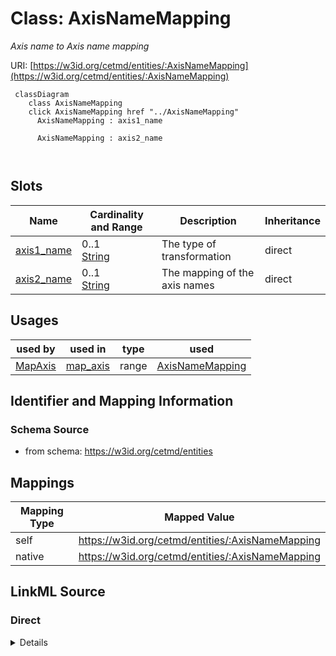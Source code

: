 

# Class: AxisNameMapping


_Axis name to Axis name mapping_





URI: [https://w3id.org/cetmd/entities/:AxisNameMapping](https://w3id.org/cetmd/entities/:AxisNameMapping)






```mermaid
 classDiagram
    class AxisNameMapping
    click AxisNameMapping href "../AxisNameMapping"
      AxisNameMapping : axis1_name
        
      AxisNameMapping : axis2_name
        
      
```




<!-- no inheritance hierarchy -->


## Slots

| Name | Cardinality and Range | Description | Inheritance |
| ---  | --- | --- | --- |
| [axis1_name](axis1_name.md) | 0..1 <br/> [String](String.md) | The type of transformation | direct |
| [axis2_name](axis2_name.md) | 0..1 <br/> [String](String.md) | The mapping of the axis names | direct |





## Usages

| used by | used in | type | used |
| ---  | --- | --- | --- |
| [MapAxis](MapAxis.md) | [map_axis](map_axis.md) | range | [AxisNameMapping](AxisNameMapping.md) |






## Identifier and Mapping Information







### Schema Source


* from schema: https://w3id.org/cetmd/entities




## Mappings

| Mapping Type | Mapped Value |
| ---  | ---  |
| self | https://w3id.org/cetmd/entities/:AxisNameMapping |
| native | https://w3id.org/cetmd/entities/:AxisNameMapping |







## LinkML Source

<!-- TODO: investigate https://stackoverflow.com/questions/37606292/how-to-create-tabbed-code-blocks-in-mkdocs-or-sphinx -->

### Direct

<details>
```yaml
name: AxisNameMapping
description: Axis name to Axis name mapping
from_schema: https://w3id.org/cetmd/entities
attributes:
  axis1_name:
    name: axis1_name
    description: The type of transformation
    from_schema: https://w3id.org/cetmd/coord_transforms
    rank: 1000
    domain_of:
    - AxisNameMapping
    range: string
  axis2_name:
    name: axis2_name
    description: The mapping of the axis names
    from_schema: https://w3id.org/cetmd/coord_transforms
    rank: 1000
    domain_of:
    - AxisNameMapping
    range: string

```
</details>

### Induced

<details>
```yaml
name: AxisNameMapping
description: Axis name to Axis name mapping
from_schema: https://w3id.org/cetmd/entities
attributes:
  axis1_name:
    name: axis1_name
    description: The type of transformation
    from_schema: https://w3id.org/cetmd/coord_transforms
    rank: 1000
    alias: axis1_name
    owner: AxisNameMapping
    domain_of:
    - AxisNameMapping
    range: string
  axis2_name:
    name: axis2_name
    description: The mapping of the axis names
    from_schema: https://w3id.org/cetmd/coord_transforms
    rank: 1000
    alias: axis2_name
    owner: AxisNameMapping
    domain_of:
    - AxisNameMapping
    range: string

```
</details>